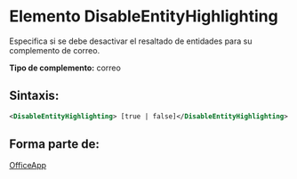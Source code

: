 
# <a name="disableentityhighlighting-element"></a>Elemento DisableEntityHighlighting
Especifica si se debe desactivar el resaltado de entidades para su complemento de correo.

 **Tipo de complemento:** correo


## <a name="syntax:"></a>Sintaxis:


```XML
<DisableEntityHighlighting> [true | false]</DisableEntityHighlighting>
```


## <a name="contained-in:"></a>Forma parte de:

[OfficeApp](../../reference/manifest/officeapp.md)

